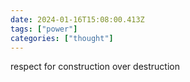 ```yaml
---
date: 2024-01-16T15:08:00.413Z
tags: ["power"]
categories: ["thought"]
---
```

respect for construction over destruction
